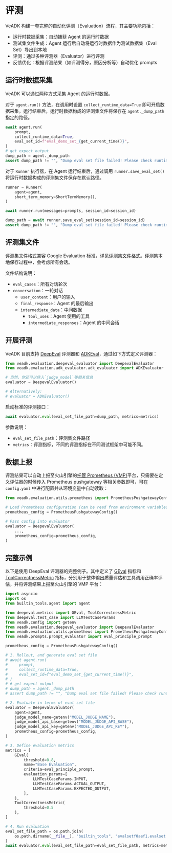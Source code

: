 # 评测

VeADK 构建一套完整的自动化评测（Evaluation）流程，其主要功能包括：

- 运行时数据采集：自动捕获 Agent 的运行时数据
- 测试集文件生成：Agent 运行后自动将运行时数据作为测试数据集（Eval Set）导出到本地
- 评测：通过多种评测器（Evaluator）进行评测
- 反馈优化：根据评测结果（如评测得分，原因分析等）自动优化 prompts

## 运行时数据采集

VeADK 可以通过两种方式采集 Agent 的运行时数据。

对于 `agent.run()` 方法，在调用时设置 `collect_runtime_data=True` 即可开启数据采集。运行结束后，运行时数据构成的评测集文件将保存在 `agent._dump_path` 指定的路径。

```python
await agent.run(
    prompt,
    collect_runtime_data=True,
    eval_set_id=f"eval_demo_set_{get_current_time()}",
)
# get expect output
dump_path = agent._dump_path
assert dump_path != "", "Dump eval set file failed! Please check runtime logs."
```

对于 `Runner` 执行器，在 Agent 运行结束后，通过调用 `runner.save_eval_set()` 将运行时数据构成的评测集文件保存在默认路径。

```python
runner = Runner(
    agent=agent,
    short_term_memory=ShortTermMemory(),
)

await runner.run(messages=prompts, session_id=session_id)

dump_path = await runner.save_eval_set(session_id=session_id)
assert dump_path != "", "Dump eval set file failed! Please check runtime logs."
```

## 评测集文件

评测集文件格式兼容 Google Evaluation 标准，详见[评测集文件格式](https://google.github.io/adk-docs/evaluate/#how-evaluation-works-with-the-adk)。评测集本地保存过程中，会考虑所有会话。

文件结构说明：

- `eval_cases`：所有对话轮次
- `conversation`：一轮对话
  - `user_content`：用户的输入
  - `final_response`：Agent 的最后输出
  - `intermediate_data`：中间数据
    - `tool_uses`：Agent 使用的工具
    - `intermediate_responses`：Agent 的中间会话

## 开展评测

VeADK 目前支持 [DeepEval](https://deepeval.com/) 评测器和 [ADKEval](https://google.github.io/adk-docs/evaluate/)，通过如下方式定义评测器：

```python
from veadk.evaluation.deepeval_evaluator import DeepevalEvaluator
from veadk.evaluation.adk_evaluator.adk_evaluator import ADKEvaluator

# 当然，你还可以传入`judge_model`等相关信息
evaluator = DeepevalEvaluator()

# Alternatively:
# evaluator = ADKEvaluator()
```

启动标准的评测接口：

```python
await evaluator.eval(eval_set_file_path=dump_path, metrics=metrics)
```

参数说明：

- `eval_set_file_path`：评测集文件路径
- `metrics`：评测指标，不同的评测指标在不同测试框架中可能不同。

## 数据上报

评测结果可以自动上报至火山引擎的[托管 Prometheus (VMP)](https://www.volcengine.com/product/prometheus)平台，只需要在定义评估器的时候传入 Prometheus pushgateway 等相关参数即可，可在 `config.yaml` 中进行配置并从环境变量中自动读取：

```python
from veadk.evaluation.utils.prometheus import PrometheusPushgatewayConfig

# Load Prometheus configuration (can be read from environment variables)
prometheus_config = PrometheusPushgatewayConfig()

# Pass config into evaluator
evaluator = DeepevalEvaluator(
    ...,
    prometheus_config=prometheus_config,
)
```

## 完整示例

以下是使用 DeepEval 评测器的完整例子。其中定义了 [GEval](https://deepeval.com/docs/metrics-llm-evals) 指标和 [ToolCorrectnessMetric](https://deepeval.com/docs/metrics-tool-correctness) 指标，分别用于整体输出质量评估和工具调用正确率评估，并将评测结果上报至火山引擎的 VMP 平台：

```python
import asyncio
import os
from builtin_tools.agent import agent

from deepeval.metrics import GEval, ToolCorrectnessMetric
from deepeval.test_case import LLMTestCaseParams
from veadk.config import getenv
from veadk.evaluation.deepeval_evaluator import DeepevalEvaluator
from veadk.evaluation.utils.prometheus import PrometheusPushgatewayConfig
from veadk.prompts.prompt_evaluator import eval_principle_prompt

prometheus_config = PrometheusPushgatewayConfig()

# 1. Rollout, and generate eval set file
# await agent.run(
#     prompt,
#     collect_runtime_data=True,
#     eval_set_id=f"eval_demo_set_{get_current_time()}",
# )
# # get expect output
# dump_path = agent._dump_path
# assert dump_path != "", "Dump eval set file failed! Please check runtime logs."

# 2. Evaluate in terms of eval set file
evaluator = DeepevalEvaluator(
    agent=agent,
    judge_model_name=getenv("MODEL_JUDGE_NAME"),
    judge_model_api_base=getenv("MODEL_JUDGE_API_BASE"),
    judge_model_api_key=getenv("MODEL_JUDGE_API_KEY"),
    prometheus_config=prometheus_config,
)

# 3. Define evaluation metrics
metrics = [
    GEval(
        threshold=0.8,
        name="Base Evaluation",
        criteria=eval_principle_prompt,
        evaluation_params=[
            LLMTestCaseParams.INPUT,
            LLMTestCaseParams.ACTUAL_OUTPUT,
            LLMTestCaseParams.EXPECTED_OUTPUT,
        ],
    ),
    ToolCorrectnessMetric(
        threshold=0.5
    ), 
]

# 4. Run evaluation
eval_set_file_path = os.path.join(
    os.path.dirname(__file__), "builtin_tools", "evalsetf0aef1.evalset.json"
)
await evaluator.eval(eval_set_file_path=eval_set_file_path, metrics=metrics)
```
